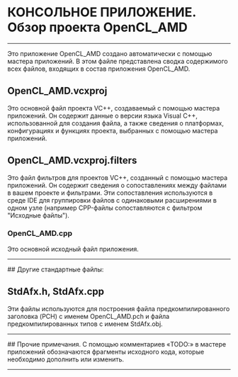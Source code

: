 # КОНСОЛЬНОЕ ПРИЛОЖЕНИЕ. Обзор проекта OpenCL_AMD
<hr/>
Это приложение OpenCL_AMD создано автоматически с помощью мастера приложений.
В этом файле представлена сводка содержимого всех файлов, входящих в состав приложения OpenCL_AMD.

## OpenCL_AMD.vcxproj
Это основной файл проекта VC++, создаваемый с помощью мастера приложений. Он содержит данные о версии языка Visual C++, использованной для создания файла, а также сведения о платформах, конфигурациях и функциях проекта, выбранных с помощью мастера приложений.

## OpenCL_AMD.vcxproj.filters
Это файл фильтров для проектов VC++, созданный с помощью мастера приложений. Он содержит сведения о сопоставлениях между файлами в вашем проекте и фильтрами. Эти сопоставления используются в среде IDE для группировки файлов с одинаковыми расширениями в одном узле (например CPP-файлы сопоставляются с фильтром "Исходные файлы").

### OpenCL_AMD.cpp
Это основной исходный файл приложения.

<hr/>
## Другие стандартные файлы:

## StdAfx.h, StdAfx.cpp
Эти файлы используются для построения файла предкомпилированного заголовка (PCH) с именем OpenCL_AMD.pch и файла предкомпилированных типов с именем StdAfx.obj.

<hr/>
## Прочие примечания.
С помощью комментариев «TODO:» в мастере приложений обозначаются фрагменты исходного кода, которые необходимо дополнить или изменить.

<hr/>
